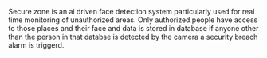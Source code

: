 Secure zone is an ai driven face detection system particularly used for real time monitoring of unauthorized areas. Only authorized people have access to those places and their face and data is stored in database if anyone other than the person in that databse is detected by the camera a security breach alarm is triggerd.
